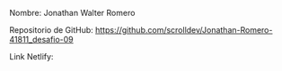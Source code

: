 Nombre: Jonathan Walter Romero

Repositorio de GitHub: https://github.com/scrolldev/Jonathan-Romero-41811_desafio-09

Link Netlify:
